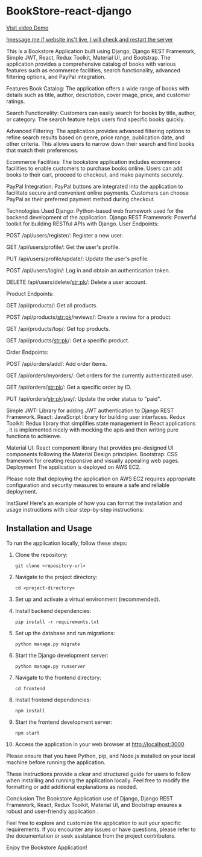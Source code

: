 # BookStore-react-django

[Visit video Demo](https://www.youtube.com/watch?v=NJnmgEatAjE)

 

[!message me if website ins't live, I will check and restart the server](https://wa.me/916386982718)

This is a Bookstore Application built using Django, Django REST Framework, Simple JWT, React, Redux Toolkit, Material UI, and Bootstrap. The application provides a comprehensive catalog of books with various features such as ecommerce facilities, search functionality, advanced filtering options, and PayPal integration.

Features
Book Catalog: The application offers a wide range of books with details such as title, author, description, cover image, price, and customer ratings.

Search Functionality: Customers can easily search for books by title, author, or category. The search feature helps users find specific books quickly.

Advanced Filtering: The application provides advanced filtering options to refine search results based on genre, price range, publication date, and other criteria. This allows users to narrow down their search and find books that match their preferences.

Ecommerce Facilities: The bookstore application includes ecommerce facilities to enable customers to purchase books online. Users can add books to their cart, proceed to checkout, and make payments securely.

PayPal Integration: PayPal buttons are integrated into the application to facilitate secure and convenient online payments. Customers can choose PayPal as their preferred payment method during checkout.

Technologies Used
Django: Python-based web framework used for the backend development of the application.
Django REST Framework: Powerful toolkit for building RESTful APIs with Django.
User Endpoints:

POST /api/users/register/: Register a new user.

GET /api/users/profile/: Get the user's profile.

PUT /api/users/profile/update/: Update the user's profile.

POST /api/users/login/: Log in and obtain an authentication token.

DELETE /api/users/delete/<str:pk>/: Delete a user account.

Product Endpoints:

GET /api/products/: Get all products.

POST /api/products/<str:pk>/reviews/: Create a review for a product.

GET /api/products/top/: Get top products.

GET /api/products/<str:pk>/: Get a specific product.

Order Endpoints:

POST /api/orders/add/: Add order items.

GET /api/orders/myorders/: Get orders for the currently authenticated user.

GET /api/orders/<str:pk>/: Get a specific order by ID.

PUT /api/orders/<str:pk>/pay/: Update the order status to "paid".


Simple JWT: Library for adding JWT authentication to Django REST Framework.
React: JavaScript library for building user interfaces.
Redux Toolkit: Redux library that simplifies state management in React applications , it is implemented nicely with mocking the apis and then writing pure functions to achienve.

Material UI: React component library that provides pre-designed UI components following the Material Design principles.
Bootstrap: CSS framework for creating responsive and visually appealing web pages.
Deployment
The application is deployed on AWS EC2.

Please note that deploying the application on AWS EC2 requires appropriate configuration and security measures to ensure a safe and reliable deployment.

InstSure! Here's an example of how you can format the installation and usage instructions with clear step-by-step instructions:

## Installation and Usage

To run the application locally, follow these steps:

1. Clone the repository:
   ```shell
   git clone <repository-url>
   ```

2. Navigate to the project directory:
   ```shell
   cd <project-directory>
   ```

3. Set up and activate a virtual environment (recommended).

4. Install backend dependencies:
   ```shell
   pip install -r requirements.txt
   ```

5. Set up the database and run migrations:
   ```shell
   python manage.py migrate
   ```

6. Start the Django development server:
   ```shell
   python manage.py runserver
   ```

7. Navigate to the frontend directory:
   ```shell
   cd frontend
   ```

8. Install frontend dependencies:
   ```shell
   npm install
   ```

9. Start the frontend development server:
   ```shell
   npm start
   ```

10. Access the application in your web browser at [http://localhost:3000](http://localhost:3000)

Please ensure that you have Python, pip, and Node.js installed on your local machine before running the application.

These instructions provide a clear and structured guide for users to follow when installing and running the application locally. Feel free to modify the formatting or add additional explanations as needed.

Conclusion
The Bookstore Application  use of Django, Django REST Framework, React, Redux Toolkit, Material UI, and Bootstrap ensures a robust and user-friendly application  .

Feel free to explore and customize the application to suit your specific requirements. If you encounter any issues or have questions, please refer to the documentation or seek assistance from the project contributors.

Enjoy the Bookstore Application!




